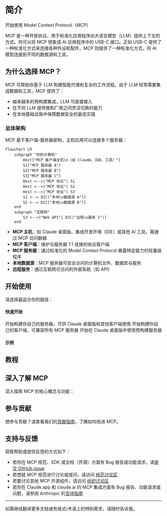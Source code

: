 # 简介

开始使用 Model Context Protocol（MCP）

MCP 是一种开放协议，用于标准化应用程序向大语言模型（LLM）提供上下文的方式。你可以将 MCP 想象成 AI 应用程序中的 USB-C 接口。正如 USB-C 提供了一种标准化方式来连接各种外设和配件，MCP 则提供了一种标准化方式，将 AI 模型连接到不同的数据源和工具。

## 为什么选择 MCP？

MCP 可帮助你基于 LLM 构建智能代理和复杂的工作流程。由于 LLM 经常需要集成数据和工具，MCP 提供了：

- 越来越多的预构建集成，LLM 可直接接入
- 在不同 LLM 提供商和厂商之间灵活切换的能力
- 在本地基础设施中保障数据安全的最佳实践

### 总体架构

MCP 基于客户端-服务器架构，主机应用可以连接多个服务器：

```mermaid
flowchart LR
    subgraph "你的计算机"
        Host["MCP 客户端主机\n（如 Claude、IDE、工具）"]
        S1["MCP 服务器 A"]
        S2["MCP 服务器 B"]
        S3["MCP 服务器 C"]
        Host <-->|"MCP 协议"| S1
        Host <-->|"MCP 协议"| S2
        Host <-->|"MCP 协议"| S3
        S1 <--> D1[("本地\n数据源 A")]
        S2 <--> D2[("本地\n数据源 B")]
    end
    subgraph "互联网"
        S3 <-->|"Web API"| D3[("远程\n服务 C")]
    end
```

- **MCP 主机**：如 Claude 桌面版、集成开发环境（IDE）或其他 AI 工具，需通过 MCP 访问数据
- **MCP 客户端**：维护与服务器 1:1 连接的协议客户端
- **MCP 服务器**：通过标准化的 Model Context Protocol 暴露特定能力的轻量级程序
- **本地数据源**：MCP 服务器可安全访问的计算机文件、数据库与服务
- **远程服务**：通过互联网可访问的外部系统（如 API）

## 开始使用

请选择最适合你的路径：

#### 快速开始

<CardGroup cols={2}> <Card title="面向服务器开发者" icon="bolt" href="/quickstart/server"> 开始构建你自己的服务器，可供 Claude 桌面版和其他客户端使用 </Card> <Card title="面向客户端开发者" icon="bolt" href="/quickstart/client"> 开始构建你自己的客户端，可兼容所有 MCP 服务器 </Card> <Card title="面向 Claude 桌面用户" icon="bolt" href="/quickstart/user"> 开始在 Claude 桌面版中使用预构建服务器 </Card> </CardGroup>

#### 示例

## 教程

## 深入了解 MCP

深入探索 MCP 的核心概念与功能：

## 参与贡献

想参与贡献？请查看我们的[贡献指南](https://chatgpt.com/development/contributing)，了解如何改进 MCP。

## 支持与反馈

获取帮助或提供反馈的方式如下：

- 若你在 MCP 规范、SDK 或文档（开源）方面有 Bug 报告或功能请求，请[提交 GitHub issue](https://github.com/modelcontextprotocol)
- 若想就 MCP 规范进行讨论或提问，请访问 [规范讨论区](https://github.com/modelcontextprotocol/specification/discussions)
- 若要讨论其他 MCP 开源组件，请访问 [组织讨论区](https://github.com/orgs/modelcontextprotocol/discussions)
- 若你在 Claude.app 和 claude.ai 的 MCP 集成方面有 Bug 报告、功能请求或问题，请参阅 Anthropic 的[支持指南](https://support.anthropic.com/en/articles/9015913-how-to-get-support)

------

如需继续翻译更多文档或有格式/术语上的特别需求，请随时告诉我。